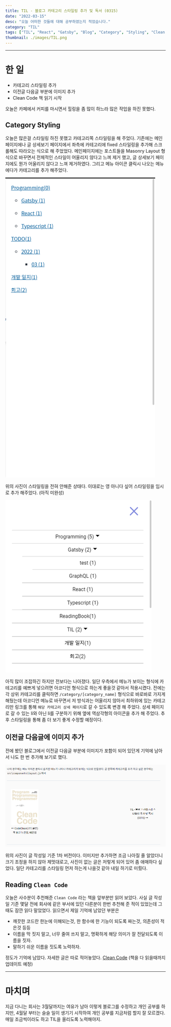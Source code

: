 ```yaml
---
title: TIL - 블로그 카테고리 스타일링 추가 및 독서 (0315)
date: "2022-03-15"
desc: "오늘 어떠한 것들에 대해 공부하였는지 적었습니다."
category: "TIL"
tags: ["TIL", "React", "Gatsby", "Blog", "Category", "Styling", "Clean Code" ]
thumbnail: ./images/TIL.png
---
```

---

# 한 일
- 카테고리 스타일링 추가
- 이전글 다음글 부분에 이미지 추가
- Clean Code 책 읽기 시작

오늘은 카페에서 커피를 마시면서 힐링을 좀 많이 하느라 많은 작업을 하진 못했다.

## Category Styling

오늘은 많은걸 스타일링 하진 못했고 카테고리쪽 스타일링을 해 주었다.
기존에는 메인 페이지에나 글 상세보기 페이지에서 좌측에 카테고리에 fixed 스타일링을 추가해 스크롤해도 따라오는 식으로 해 주었었다.
메인페이지에는 포스트들을 Masonry Layout 형식으로 바꾸면서 전체적인 스타일이 어울리지 않다고 느껴 제거 했고,
글 상세보기 페이지에도 뭔가 어울리지 않다고 느껴 제거하였다. 그리고 메뉴 아이콘 클릭시 나오는 메뉴에다가 카테고리를 추가 해주었다.

![category_before](./images/0315/category_before.png)


위의 사진이 스타일링을 전혀 안해준 상태다. 이대로는 영 아니다 싶어 스타일링을 임시로 추가 해주었다. (아직 미완성)

![category_after](./images/0315/category_after.png)

아직 많이 조잡하긴 하지만 전보다는 나아졌다. 일단 우측에서 메뉴가 보이는 형식에 카테고리를 예쁘게 넣으려면 아코디언 형식으로 하는게 좋을것 같아서 적용시켰다.
전에는 각 상위 카테고리를 클릭하면 `/category/[category_name]` 형식으로 바로바로 가지게 해뒀는데 아코디언 메뉴로 바꾸면서 저 방식과는 어울리지 않아서
최하위에 있는 카테고리만 링크를 통해 `해당 카테고리 상세 페이지`로 갈 수 있도록 변경 해 주었다. 상세 페이지로 갈 수 있는 li와 아닌 li를 구분하기 위해
옆에 역삼각형의 아이콘을 추가 해 주었다. 추후 스타일링을 통해 좀 더 보기 좋게 수정할 예정이다.


## 이전글 다음글에 이미지 추가

전에 봤던 블로그에서 이전글 다음글 부분에 이미지가 포함이 되어 있던게 기억에 남아서 나도 한 번 추가해 보기로 했다.

![이전글, 다음글 디자인](./images/0315/before_after_post.png)

위의 사진이 글 작성일 기준 1차 버전이다. 이미지만 추가하면 조금 나아질 줄 알았더니 크기 조정을 하지 않아 제멋대로고,
사진이 없는 글은 저렇게 되어 있어 좀 애매하다 싶었다. 일단 카테고리를 스타일링 먼저 하는게 나을것 같아 내일 하기로 미뤘다.

## Reading `Clean Code`

오늘은 사수분이 추천해준 `Clean Code` 라는 책을 앞부분만 읽어 보았다.
사실 글 작성일 기준 몇달 전에 회사에 같은 부서에 있던 다른분이 한번 추천해 준 적이 있었는데 그때도 잠깐 읽다 말았었다.
읽으면서 제일 기억에 남았던 부분은  

 - 깨끗한 코드란 한눈에 이해되는것, 한 함수에 한 기능이 되도록 짜는것, 의존성이 적은것 등등
 - 이름을 막 짓지 말고, 너무 줄여 쓰지 말고, 명확하게 해당 의미가 잘 전달되도록 이름을 짓자.
 - 말하기 쉬운 이름을 짓도록 노력하자.

정도가 기억에 남았다. 자세한 글은 따로 적어놓았다. [Clean Code](/ReadingBook/cleanCode/) (책을 다 읽을때까지 업데이트 예정)

---

# 마치며

지금 다니는 회사는 3월달까지는 여유가 남아 이렇게 블로그를 수정하고 개인 공부를 하지만,
4월달 부터는 슬슬 일이 생기기 시작하여 개인 공부를 지금처럼 할지 잘 모르겠다. 매일 조금씩이라도 하고 TIL을 올리도록 노력해야지.
